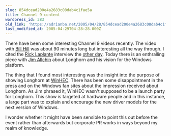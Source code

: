 ```yaml
---
slug: 854dcead200e4a2683c08dab4c1fae5a
title: Channel 9 content
wordpress_id: 383
old_link: 'https://adrianba.net/2005/04/28/854dcead200e4a2683c08dab4c1fae5a/'
last_modified_at: 2005-04-29T04:28:28.000Z
---
```


There have been some interesting Channel 9 videos recently. The
video with
[Bill
Hill](http://channel9.msdn.com/ShowPost.aspx?PostID=54978) was about 90 minutes long but interesting all the way
through. I cited the
[Rick
Laplante](http://channel9.msdn.com/ShowPost.aspx?PostID=62073) interview the
[
other day](/2005/04/26/ef952c83ee314ae59f04bb5a5ecf4d2e). Today there is an enthralling piece with
[Jim
Allchin](http://channel9.msdn.com/ShowPost.aspx?PostID=63208) about Longhorn and his vision for the Windows
platform.

The thing that I found most interesting was the insight into the
purpose of showing Longhorn at
[WinHEC](http://www.microsoft.com/winhec/). There has
been some disappointment in the press and on the Windows fan sites
about the impression received about Longhorn. As Jim phrased it,
WinHEC wasn't supposed to be a launch party for Longhorn. This show
is targeted at hardware people and in this instance, a large part
was to explain and encourage the new driver models for the next
version of Windows.

I wonder whether it might have been sensible to point this out
before the event rather than afterwards but corporate PR works in
ways beyond my realm of knowledge.
